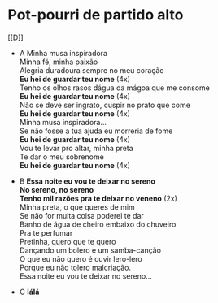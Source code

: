 # Pot-pourri de partido alto
[[D]]

- A
	Minha musa inspiradora  
	Minha fé, minha paixão  
	Alegria duradoura sempre no meu coração  
	**Eu hei de guardar teu nome** (4x)  
	Tenho os olhos rasos dágua da mágoa que me consome  
	**Eu hei de guardar teu nome** (4x)  
	Não se deve ser ingrato, cuspir no prato que come  
	**Eu hei de guardar teu nome** (4x)  
	Minha musa inspiradora...  
	Se não fosse a tua ajuda eu morreria de fome   
	**Eu hei de guardar teu nome** (4x)  
	Vou te levar pro altar, minha preta  
	Te dar o meu sobrenome  
	**Eu hei de guardar teu nome** (4x)  

- B
	**Essa noite eu vou te deixar no sereno  
	No sereno, no sereno  
	Tenho mil razões pra te deixar no veneno** (2x)  
	Minha preta, o que queres de mim  
	Se não for muita coisa poderei te dar  
	Banho de água de cheiro embaixo do chuveiro  
	Pra te perfumar  
	Pretinha, quero que te quero  
	Dançando um bolero e um samba-canção  
	O que eu não quero é ouvir lero-lero  
	Porque eu não tolero malcriação.  
	Essa noite eu vou te deixar no sereno...   

- C
	**IáIá**
